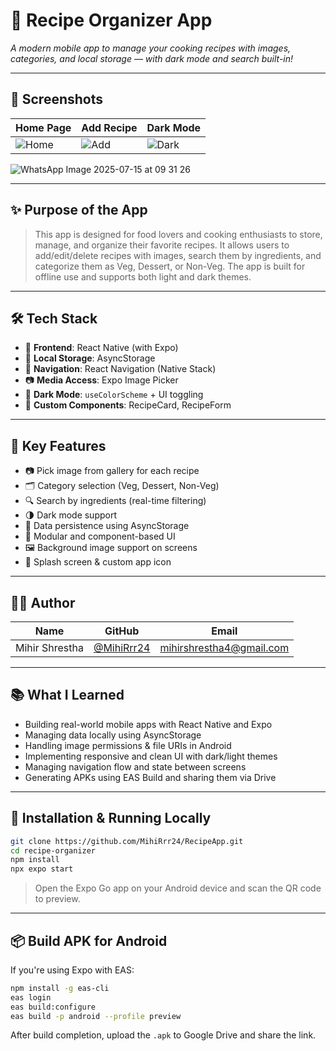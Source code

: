# 🚀 Recipe Organizer App

*A modern mobile app to manage your cooking recipes with images, categories, and local storage — with dark mode and search built-in!*

---

## 📸 Screenshots

| Home Page | Add Recipe | Dark Mode |
|----------|------------|-----------|
| ![Home](https://via.placeholder.com/300x200.png?text=Home) | ![Add](https://via.placeholder.com/300x200.png?text=Add+Recipe) | ![Dark](https://via.placeholder.com/300x200.png?text=Dark+Mode) |
![WhatsApp Image 2025-07-15 at 09 31 26](https://github.com/user-attachments/assets/df2f73d5-ca33-46db-8938-8c5b60ca316b)


---

## ✨ Purpose of the App

> This app is designed for food lovers and cooking enthusiasts to store, manage, and organize their favorite recipes. It allows users to add/edit/delete recipes with images, search them by ingredients, and categorize them as Veg, Dessert, or Non-Veg. The app is built for offline use and supports both light and dark themes.

---

## 🛠 Tech Stack

- 📱 **Frontend**: React Native (with Expo)
- 💾 **Local Storage**: AsyncStorage
- 🧭 **Navigation**: React Navigation (Native Stack)
- 📷 **Media Access**: Expo Image Picker
- 🌙 **Dark Mode**: `useColorScheme` + UI toggling
- 🎨 **Custom Components**: RecipeCard, RecipeForm

---

## 🧩 Key Features

- 📷 Pick image from gallery for each recipe
- 🗂️ Category selection (Veg, Dessert, Non-Veg)
- 🔍 Search by ingredients (real-time filtering)
- 🌗 Dark mode support
- 💾 Data persistence using AsyncStorage
- 🧱 Modular and component-based UI
- 🖼 Background image support on screens
- 🧭 Splash screen & custom app icon

---

## 👨‍💻 Author

| Name          | GitHub                            | Email                |
|---------------|-----------------------------------|----------------------|
| Mihir Shrestha | [@MihiRrr24](https://github.com/MihiRrr24) | mihirshrestha4@gmail.com |

---

## 📚 What I Learned

- Building real-world mobile apps with React Native and Expo
- Managing data locally using AsyncStorage
- Handling image permissions & file URIs in Android
- Implementing responsive and clean UI with dark/light themes
- Managing navigation flow and state between screens
- Generating APKs using EAS Build and sharing them via Drive

---

## 🚧 Installation & Running Locally

```bash
git clone https://github.com/MihiRrr24/RecipeApp.git
cd recipe-organizer
npm install
npx expo start
```

> Open the Expo Go app on your Android device and scan the QR code to preview.

---

## 📦 Build APK for Android

If you're using Expo with EAS:

```bash
npm install -g eas-cli
eas login
eas build:configure
eas build -p android --profile preview
```

After build completion, upload the `.apk` to Google Drive and share the link.
